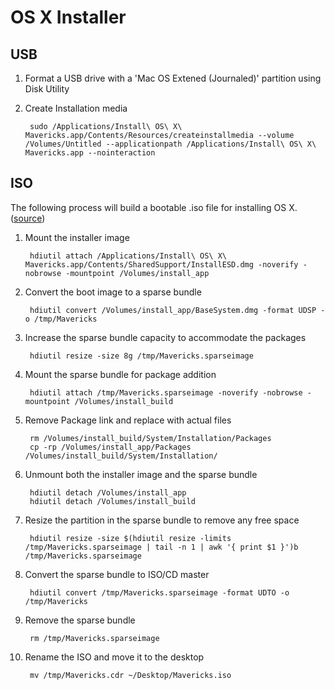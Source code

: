 # OS X Installer

## USB
1. Format a USB drive with a 'Mac OS Extened (Journaled)' partition using Disk Utility

1. Create Installation media

		sudo /Applications/Install\ OS\ X\ Mavericks.app/Contents/Resources/createinstallmedia --volume /Volumes/Untitled --applicationpath /Applications/Install\ OS\ X\ Mavericks.app --nointeraction

## ISO
The following process will build a bootable .iso file for installing OS X.  ([source](http://www.contrib.andrew.cmu.edu/~somlo/OSXKVM/MakeMavericksDVD.sh))

1. Mount the installer image

		hdiutil attach /Applications/Install\ OS\ X\ Mavericks.app/Contents/SharedSupport/InstallESD.dmg -noverify -nobrowse -mountpoint /Volumes/install_app

1. Convert the boot image to a sparse bundle

		hdiutil convert /Volumes/install_app/BaseSystem.dmg -format UDSP -o /tmp/Mavericks

1. Increase the sparse bundle capacity to accommodate the packages

		hdiutil resize -size 8g /tmp/Mavericks.sparseimage

1. Mount the sparse bundle for package addition

		hdiutil attach /tmp/Mavericks.sparseimage -noverify -nobrowse -mountpoint /Volumes/install_build

1. Remove Package link and replace with actual files

		rm /Volumes/install_build/System/Installation/Packages
		cp -rp /Volumes/install_app/Packages /Volumes/install_build/System/Installation/

1. Unmount both the installer image and the sparse bundle

		hdiutil detach /Volumes/install_app
		hdiutil detach /Volumes/install_build

1. Resize the partition in the sparse bundle to remove any free space

		hdiutil resize -size $(hdiutil resize -limits /tmp/Mavericks.sparseimage | tail -n 1 | awk '{ print $1 }')b /tmp/Mavericks.sparseimage

1. Convert the sparse bundle to ISO/CD master

		hdiutil convert /tmp/Mavericks.sparseimage -format UDTO -o /tmp/Mavericks

1. Remove the sparse bundle

		rm /tmp/Mavericks.sparseimage

1. Rename the ISO and move it to the desktop

		mv /tmp/Mavericks.cdr ~/Desktop/Mavericks.iso
